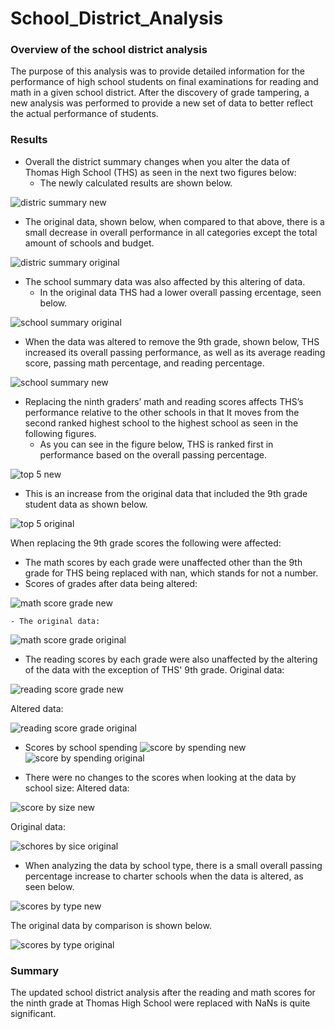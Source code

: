 # School_District_Analysis

### Overview of the school district analysis

The purpose of this analysis was to provide detailed information for the performance of high school students on final examinations for reading and math in a given school district. After the discovery of grade tampering, a new analysis was performed to provide a new set of data to better reflect the actual performance of students. 


### Results

- Overall the district summary changes when you alter the data of Thomas High School (THS) as seen in the next two figures below:
  - The newly calculated results are shown below.
  
![distric summary new](Resources/district_summary_new.png)
  
  - The original data, shown below, when compared to that above, there is a small decrease in overall performance in all categories except the total amount of schools and budget.

![distric summary original](Resources/district_summary_orig.png)

- The school summary data was also affected by this altering of data. 
  - In the original data THS had a lower overall passing ercentage, seen below.

![school summary original](Resources/school_summary_orig.png)

  - When the data was altered to remove the 9th grade, shown below, THS increased its overall passing performance, as well as its average reading score, passing math percentage, and reading percentage.

![school summary new](Resources/school_summary_new.png)


- Replacing the ninth graders’ math and reading scores affects THS’s performance relative to the other schools in that It moves from the second ranked highest school to the highest school as seen in the following figures.
  - As you can see in the figure below, THS is ranked first in performance based on the overall passing percentage.

![top 5 new](Resources/top_5_new.png)

  - This is an increase from the original data that included the 9th grade student data as shown below.

![top 5 original](Resources/top_5_orig.png)
 
When replacing the 9th grade scores the following were affected:
  
  - The math scores by each grade were unaffected other than the 9th grade for THS being replaced with nan, which stands for not a number. 
   - Scores of grades after data being altered:

![math score grade new](Resources/math_score_by_grade_new.png)

    - The original data:

![math score grade original](Resources/math_score_by_grade_orig.png)

  - The reading scores by each grade were also unaffected by the altering of the data with the exception of THS' 9th grade.
 Original data:

![reading score grade new](Resources/reading_score_by_grade_new.png)

Altered data:

![reading score grade original](Resources/reading_score_by_grade_orig.png)
 
  - Scores by school spending 
![score by spending new](Resources/scores_by_spending_new.png)
![score by spending original](Resources/scores_by_spending_orig.png)

  - There were no changes to the scores when looking at the data by school size: 
 Altered data:

![score by size new](Resources/scores_by_size_new.png)

Original data:

![schores by sice original](Resources/scores_by_size_orig.png)

  - When analyzing the data by school type, there is a small overall passing percentage increase to charter schools when the data is altered, as seen below.

![scores by type new](Resources/scores_by_type_new.png)

The original data by comparison  is shown below.

![scores by type original](Resources/scores_by_type_orig.png)

### Summary

The updated school district analysis after the reading and math scores for the ninth grade at Thomas High School were replaced with NaNs is quite significant.
